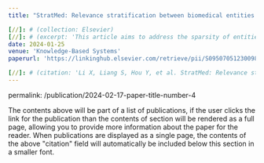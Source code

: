 ```yaml
---
title: "StratMed: Relevance stratification between biomedical entities for sparsity on medication recommendation"

[//]: # (collection: Elsevier)
[//]: # (excerpt: 'This article aims to address the sparsity of entities in medication recommendations.')
date: 2024-01-25
venue: 'Knowledge-Based Systems'
paperurl: 'https://linkinghub.elsevier.com/retrieve/pii/S0950705123009887'

[//]: # (citation: 'Li X, Liang S, Hou Y, et al. StratMed: Relevance stratification between biomedical entities for sparsity on medication recommendation[J]. Knowledge-Based Systems, 2024, 284: 111239.')
---
```


permalink: /publication/2024-02-17-paper-title-number-4

The contents above will be part of a list of publications, if the user clicks the link for the publication than the contents of section will be rendered as a full page, allowing you to provide more information about the paper for the reader. When publications are displayed as a single page, the contents of the above "citation" field will automatically be included below this section in a smaller font.
